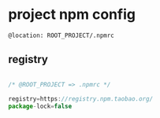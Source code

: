 # project npm config

`@location: ROOT_PROJECT/.npmrc`

## registry


```javascript

/* @ROOT_PROJECT => .npmrc */

registry=https://registry.npm.taobao.org/
package-lock=false

```
